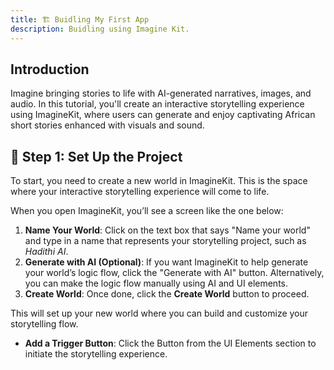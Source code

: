 ```yaml
---
title: 🏗️ Buidling My First App
description: Buidling using Imagine Kit.
---
```


## Introduction 

Imagine bringing stories to life with AI-generated narratives, images, and audio. In this tutorial, you'll create an interactive storytelling experience using ImagineKit, where users can generate and enjoy captivating African short stories enhanced with visuals and sound.



## 🔧 Step 1: Set Up the Project
To start, you need to create a new world in ImagineKit. This is the space where your interactive storytelling experience will come to life.

When you open ImagineKit, you’ll see a screen like the one below:



1. **Name Your World**: Click on the text box that says "Name your world" and type in a name that represents your storytelling project, such as *Hadithi AI*.
2. **Generate with AI (Optional)**: If you want ImagineKit to help generate your world’s logic flow, click the "Generate with AI" button. Alternatively, you can make the logic flow manually using AI and UI elements.
3. **Create World**: Once done, click the **Create World** button to proceed.

This will set up your new world where you can build and customize your storytelling flow.

- **Add a Trigger Button**: Click the Button from the UI Elements section to initiate the storytelling experience.


